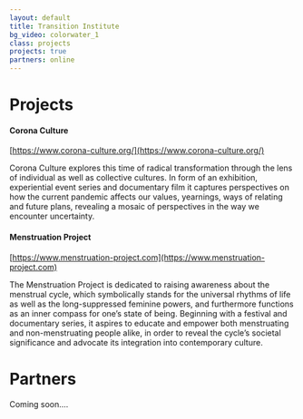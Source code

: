 ```yaml
---
layout: default
title: Transition Institute
bg_video: colorwater_1
class: projects
projects: true
partners: online
---
```

<div class="projects-section">

# Projects


#### Corona Culture
[https://www.corona-culture.org/](https://www.corona-culture.org/)

Corona Culture explores this time of radical transformation through the lens of individual as well as collective cultures. In form of an exhibition, experiential event series and documentary film it captures perspectives on how the current pandemic affects our values, yearnings, ways of relating and future plans, revealing a mosaic of perspectives in the way we encounter uncertainty.


#### Menstruation Project
[https://www.menstruation-project.com](https://www.menstruation-project.com)

The Menstruation Project is dedicated to raising awareness about the menstrual cycle, which symbolically stands for the universal rhythms of life as well as the long-suppressed feminine powers, and furthermore functions as an inner compass for one’s state of being. Beginning with a festival and documentary series, it aspires to educate and empower both menstruating and non-menstruating people alike, in order to reveal the cycle’s societal significance and advocate its integration into contemporary culture.

</div>

<div class="partners-section">

# Partners
Coming soon....
</div>
